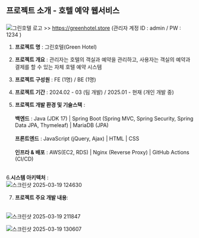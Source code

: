 
## 프로젝트 소개 - 호텔 예약 웹서비스
### 

![그린호텔 로고](https://github.com/user-attachments/assets/2c1a7f56-85a7-462a-8aa9-10dd498fab09) >> https://greenhotel.store   (관리자 계정 ID : admin / PW : 1234 )


1. **프로젝트 명** : 그린호텔(Green Hotel)

2. **프로젝트 개요** : 관리자는 호텔의 객실과 예약을 관리하고, 사용자는 객실의 예약과 결제를 할 수 있는 자체 호텔 예약 시스템
3. **프로젝트 구성원** : FE (1명) / BE (1명)  
4. **프로젝트 기간** : 2024.02 - 03 (팀 개발) / 2025.01 - 현재 (개인 개발 중) 
5. **프로젝트 개발 환경 및 기술스택** :<br><br>
**백엔드** :
Java (JDK 17) |  Spring Boot (Spring MVC, Spring Security, Spring Data JPA, Thymeleaf) | MariaDB (JPA)<br><br>
**프론트엔드** :
JavaScript (jQuery, Ajax) | HTML | CSS <br><br>
**인프라 & 배포** : 
AWS(EC2, RDS) | Nginx (Reverse Proxy) | GitHub Actions (CI/CD) <br><br>


6.**시스템 아키텍처** : <br>
![스크린샷 2025-03-19 124630](https://github.com/user-attachments/assets/3c34b32e-15da-4d5b-a277-45bb2d84d495)


7. **프로젝트 주요 개발 내용**:<br><br>

![스크린샷 2025-03-19 211847](https://github.com/user-attachments/assets/e081b1ac-636b-4e87-87ca-d38613a11abc)


![스크린샷 2025-03-19 130607](https://github.com/user-attachments/assets/1eb66a60-8ef7-4c0d-9808-108626e19f15)
<br><br>



